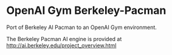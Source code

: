 # OpenAI Gym Berkeley-Pacman

Port of Berkeley AI Pacman to an OpenAI Gym environment.

The Berkeley Pacman AI engine is provided at http://ai.berkeley.edu/project_overview.html

